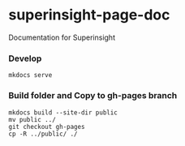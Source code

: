 # superinsight-page-doc
Documentation for Superinsight

### Develop
```
mkdocs serve
```

### Build folder and Copy to gh-pages branch
```
mkdocs build --site-dir public
mv public ../
git checkout gh-pages
cp -R ../public/ ./
```